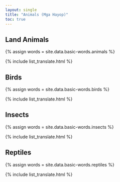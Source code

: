 ```yaml
---
layout: single
title: "Animals (Mga Hayop)"
toc: true
---
```



## Land Animals
{% assign words = site.data.basic-words.animals %}

{% include list_translate.html %}


## Birds
{% assign words = site.data.basic-words.birds %}

{% include list_translate.html %}

## Insects
{% assign words = site.data.basic-words.insects %}

{% include list_translate.html %}

## Reptiles
{% assign words = site.data.basic-words.reptiles %}

{% include list_translate.html %}